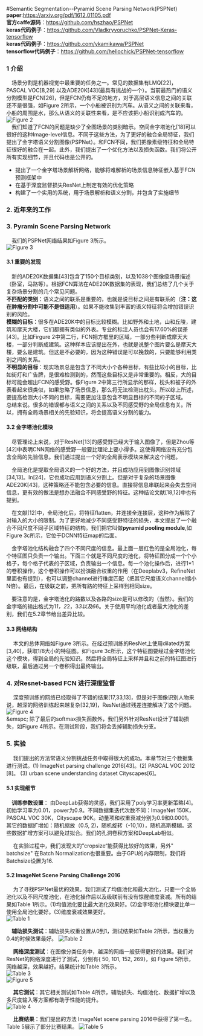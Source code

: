 #Semantic Segmentation--Pyramid Scene Parsing Network(PSPNet)
**paper**:https://arxiv.org/pdf/1612.01105.pdf </br>
**官方caffe源码**：https://github.com/hszhao/PSPNet </br>
**keras代码例子**：https://github.com/Vladkryvoruchko/PSPNet-Keras-tensorflow </br>
**keras代码例子**：https://github.com/ykamikawa/PSPNet </br>
**tensorflow代码例子**：https://github.com/hellochick/PSPNet-tensorflow </br>
### 1 介绍
&emsp;场景分割是机器视觉中最重要的任务之一。常见的数据集有LMQ[22]，PASCAL VOC[8,29] 以及ADE20K[43](最具有挑战的一个）。当前最热门的语义分割模型是FCN[26]，但是FCN仍有不足的地方，对于高层语义信息之间的关联还不是很强，如Figure 2所示，一个小船被识别为汽车。从语义之间的关联来看，小船的周围是水，那么从语义的关联性来看，是不应该把小船识别成汽车的。</br>
![Figure 2](https://paper-reading-1258239805.cos.ap-chengdu.myqcloud.com/PSPNet/PSPNet_Figure2.PNG)</br>
&emsp;我们知道了FCN的问题是缺少了全图场景的类别暗示。空间金字塔池化[18]可以很好的这种Image-level信息。不同于这些方法，为了更好的融合全局特征，我们提出了金字塔语义分割图像(PSPNet）。和FCN不同，我们把像素级特征和全局特征很好的融合在一起。此外，我们提出了一个优化方法以及损失函数。我们将公开所有实现细节，并且代码也是公开的。
- 提出了一个金字塔场景解析网络，能够将难解析的场景信息特征嵌入基于FCN预测框架中
- 在基于深度监督损失ResNet上制定有效的优化策略
- 构建了一个实用的系统，用于场景解析和语义分割，并包含了实施细节
### 2. 近年来的工作

### 3. Pyramin Scene Parsing Network
&emsp;我们的PSPNet网络结果如Figure 3所示。</br>
![Figure 3](https://paper-reading-1258239805.cos.ap-chengdu.myqcloud.com/PSPNet/PSPNet_Figure3.PNG)</br>
#### 3.1 重要的发现
&emsp;新的ADE20K数据集[43]包含了150个目标类别，以及1038个图像级场景描述（卧室，马路等）。根据FCN算法在ADE20K数据集的表现，我们总结了几个关于复杂场景分割的几个常见问题。</br>
**不匹配的类别**：语义之间的联系是重要的，也就是说目标之间是有联系的（**注：这在肿瘤分割中可能不是很适用**）。如果不能收集到丰富的语义特征将会增加错误识别的风险。</br>
**模糊的目标**：很多在ADE20K中的目标比较模糊。比如野外和土地，山和丘陵，建筑和摩天大楼，它们都拥有类似的外表。专业的标注人员也会有17.60%的误差[43]。比如Firgure 2中第二行，FCN把方框里的区域，一部分些判断成摩天大楼，一部分判断成建筑。这种样本应该提出在外，也就是说整个图片要么是摩天大楼，要么是建筑。但这是不必要的，因为这种错误是可以挽救的，只要能够利用类别之间的关系。</br>
**不明显的目标**：现实场景总是包含了不同大小个各种目标，有些比较小的目标，比如街灯和广告牌，是很难检测到的，然而这些目标又是非常重要的。相反，大的目标可能会超出FCN的感受野。像Figure 2中第三行所显示的那样，枕头和被子的外表看起来很类似，如果忽略了场景信息，那么将无法检测出枕头。所以综上所述，要提高检测大小不同的目标，需要更加注意包含不明显目标的不同的子区域。</br>
总结来说。很多的错误都与语义之间的关系以及不同感受野的全局信息有关。所以，拥有全局场景相关的先验知识，将会提高语义分割的能力。</br>

#### 3.2 金字塔池化模块
&emsp;尽管理论上来说，对于ResNet[13]的感受野已经大于输入图像了，但是Zhou等[42]中表明CNN网络的感受野一般要比理论上要小得多。这使得网络没有充分包含全局的先验信息。我们通过提出一个好的全局表示模块来解决这个问题。</br>

&emsp;全局池化是提取全局语义的一个好的方法，并且成功应用到图像识别领域[34,13]。In[24]，它也成功应用到语义分割上。但是对于复杂的场景图像ADE20K[43]，这种策略还不能包含必要的信息。直接将信息串联起来会失去空间信息，更有效的做法是想办法融合不同感受野的特征。这种结论文献[18,12]中也有提到。</br>

&emsp;在文献[12]中，全局池化后，将特征flatten，并连接全连接层，这种作为解除了对输入的大小的限制。为了更好地减少不同感受野特征的损失，本文提出了一个融合不同尺度不同子区域特征的结构。我们把它叫做**pyramid pooling module**,如Figure 3c所示，它位于DCNN特征map的后面。</br>

&emsp;金字塔池化结构融合了四个不同尺度的信息。最上面一层红色的是全局池化，每个特征图只负责一个输出。下面三个就是不同尺度的池化，将特征图分成一个个小格子，每个格子代表的子区域，负责输出一个信息。每一个池化操作后，进行1*1的卷积操作，这个卷积操作可以扮演融合权重的作用（在Deeplabv3，RefineNet里面也有提到），也可以调整channel进行维度匹配（把其它尺度语义channel缩小N倍）。最后，在级联之前，把所有路的特征上采样到相同size。</br>

&emsp;要注意的是，金字塔池化的路数以及各路的size是可以修改的（当然）。我们的金字塔的输出格式为1*1，2*2，3*3以及6*6。关于使用平均池化或者最大池化的差别，我们在5.2章节给出差异比较。</br>


#### 3.3 网络结构
&emsp; 本文的总体网络如Figure 3所示。在经过预训练的ResNet上使用dilated方案[3,40]，获取1/8大小的特征图。如Figure 3c所示，这个特征图要经过金字塔池化这个模块，得到全局的先验知识。然后将全局特征上采样并且和之前的特征图进行级联，最后通过另一个卷积得出最终输出。

### 4. 对Resnet-based FCN 进行深度监督
&emsp; 深度预训练的网络已经取得了不错的结果[17,33,13]，但是对于图像识别人物来说，越深的网络训练起来越复杂[32,19]，ResNet通过残差连接解决了这个问题。</br>
![Figure 4](https://paper-reading-1258239805.cos.ap-chengdu.myqcloud.com/PSPNet/PSPNet_Figure4.PNG)</br>
&emspc; 除了最后的softmax损失函数外，我们另外针对ResNet设计了辅助损失，如Figure 4所示。在测试阶段，我们将会丢掉辅助损失分支。</br>

### 5. 实验
&emsp; 我们提出的方法常语义分割挑战任务中取得很大的成功。本章节对三个数据集进行测试。(1) ImageNet parsing challenge 2016[43]。(2) PASCAL VOC 2012 [8]。 (3) urban scene understanding dataset Cityscapes[6]。</br>
#### 5.1 实现细节
&emsp;**训练参数设置**： 由DeepLab获得的灵感，我们采用了poly学习率更新策略[4]。初始学习率为0.01，power为0.9。不同数据集迭代次数不同：ImageNet 150K，PASCAL VOC 30K，Cityscape 90K。动量项和权重衰减分别为0.9和0.0001。其它的数据扩增如：随机缩放（0.5, 2)，随机旋转（-10,10），随机高斯模糊。这些数据扩增方案可以避免过拟合。我们的孔洞卷积方案和DeepLab相似。</br>

&emsp; 在实验过程中，我们发现大的”cropsize“能获得比较好的效果，另外" batchsize" 在Batch Normalization也很重要。由于GPU的内存限制，我们将Batchsize设置为16.</br>

#### 5.2 ImageNet Scene Parsing Challenge 2016

&emsp; 为了寻找PSPNet最优的效果。我们测试了均值池化和最大池化，只要一个全局池化以及不同尺度池化，在池化操作后以及级联前有没有惊醒维度衰减。所有的结果如Table 1所示。(1)均值池化要比最大池化效果好。(2)金字塔池化模块要比单一使用全局池化要好。(3)维度衰减效果更好。</br>
![Table 1](https://paper-reading-1258239805.cos.ap-chengdu.myqcloud.com/PSPNet/PSPNet_Table1.PNG)</br>

&emsp;**辅助损失测试**：辅助损失权重设置从0到1，测试结果如Table 2所示，当权重为0.4的时候效果最好。
![Table 2](https://paper-reading-1258239805.cos.ap-chengdu.myqcloud.com/PSPNet/PSPNet_Table2.PNG)</br>

&emsp; **网络深度测试**：在图像分类任务中，越深的网络一般获得更好的效果。我们对ResNet的网络深度进行了测试，分别有{ 50, 101, 152, 269}，如 Figure 5所示，网络越深，效果越好。结果统计如Table 3所示。</br>
![Table 3](https://paper-reading-1258239805.cos.ap-chengdu.myqcloud.com/PSPNet/PSPNet_Table3.PNG)</br>
![Figure 5](https://paper-reading-1258239805.cos.ap-chengdu.myqcloud.com/PSPNet/PSPNet_Figure5.PNG)</br>

&emsp; **其它测试**：其它相关测试如Table 4所示，辅助损失、均值池化、数据扩增以及多尺度输入等方案都有助于性能的提升。</br>
![Table 4](https://paper-reading-1258239805.cos.ap-chengdu.myqcloud.com/PSPNet/PSPNet_Table4.PNG)</br>

&emsp; **比赛结果**：我们提出的方法 ImageNet scene parsing 2016中获得了第一名。Table 5展示了部分比赛结果。
![Table 5](https://paper-reading-1258239805.cos.ap-chengdu.myqcloud.com/PSPNet/PSPNet_Table5.PNG)</br>
